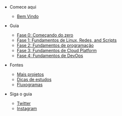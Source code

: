 <!-- docs/pt/_sidebar.md -->

- Comece aqui 
  - [Bem Vindo](/#bem-vindo)

- Guia

  - [Fase 0: Começando do zero](phase0/README.md)
  - [Fase 1: Fundamentos de Linux, Redes, and Scripts](phase1/README.md)
  - [Fase 2: Fundamentos de programação](phase2/README.md)
  - [Fase 3: Fundamentos de Cloud Platform](phase3/README.md)
  - [Fase 4: Fundamentos de DevOps](phase4/README.md)

- Fontes

  - [Mais projetos](projects/README.md)
  - [Dicas de estudos](resources/readme.md)
  - [Fluxogramas](resources/flowcharts.md)

- Siga o guia

  - [Twitter](https://twitter.com/learntocloud)
  - [Instagram](https://instagram.com/learntocloudguide)